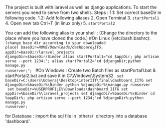 The project is built with laravel as well as django applications.
To start the servers you need to serve from two shells.
Steps :
1.1: Set correct baseDir in following code.
1.2: Add following aliases
2. Open Terminal
3. <code>startPortal1</code>
4. Open new tab Ctrl+T (in linux only)
5. <code>startPortal2</code>


You can add the following alias to your shell : 
(Change the directory to the place where you have cloned the code.)
#On Linux (/etc/bash.bashrc): 
<code>
	(change base dir according to your downloaded place)
	baseDir=$HOME/Downloads/dashboard_IITG;  
	appDir=$baseDir/laravel_projects
	djangoDir=$baseDir/Binder
	alias startPortal1="cd $appDir; php artisan serve --port 1234;";
	alias startPortal2="cd $djangoDir;python manage.py runserver;";
</code>
#On Windows : Create two Batch files as startPortal1.bat & startPortal2.bat and save it in C:\Windows\System32 
<code>
	set baseDir=C:\Users\Udayraj\Desktop\interIIT\final\dashboard_IITG
	set djangoDir=%baseDir%\Binder
	python %djangoDir%\manage.py runserver
</code>
<code>
	set baseDir=%USERPROFILE%\Downloads\dashboard_IITG
	set appDir=%baseDir%\laravel_projects
	set djangoDir=%baseDir%\Binder
	cd %appDir%; php artisan serve --port 1234;"cd %djangoDir%;python manage.py runserver;
</code>

for Database : import the sql file in 'others/' directory into a database 'dashboard'.
